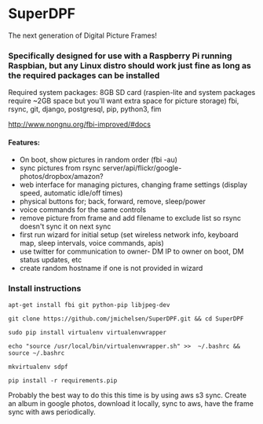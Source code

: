 # SuperDPF
The next generation of Digital Picture Frames!

### Specifically designed for use with a Raspberry Pi running Raspbian, but any Linux distro should work just fine as long as the required packages can be installed

Required system packages:
8GB SD card (raspien-lite and system packages require ~2GB space but you'll want extra space for picture storage)
fbi, rsync, git, django, postgresql, pip, python3, fim

http://www.nongnu.org/fbi-improved/#docs

#### Features:
- On boot, show pictures in random order (fbi -au)
- sync pictures from rsync server/api/flickr/google-photos/dropbox/amazon?
- web interface for managing pictures, changing frame settings (display speed, automatic idle/off times)
- physical buttons for; back, forward, remove, sleep/power
- voice commands for the same controls
- remove picture from frame and add filename to exclude list so rsync doesn't sync it on next sync
- first run wizard for initial setup (set wireless network info, keyboard map, sleep intervals, voice commands, apis)
- use twitter for communication to owner- DM IP to owner on boot, DM status updates, etc
- create random hostname if one is not provided in wizard

### Install instructions
```
apt-get install fbi git python-pip libjpeg-dev
```
```
git clone https://github.com/jmichelsen/SuperDPF.git && cd SuperDPF
```
```
sudo pip install virtualenv virtualenvwrapper
```
```
echo "source /usr/local/bin/virtualenvwrapper.sh" >>  ~/.bashrc && source ~/.bashrc
```
```
mkvirtualenv sdpf
```
```
pip install -r requirements.pip
```

Probably the best way to do this this time is by using aws s3 sync. Create an album in google photos, download it locally, sync to aws, have the frame sync with aws periodically.
